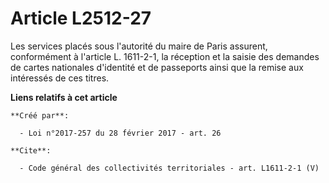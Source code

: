 # Article L2512-27

Les services placés sous l'autorité du maire de Paris assurent, conformément à l'article L. 1611-2-1, la réception et la
saisie des demandes de cartes nationales d'identité et de passeports ainsi que la remise aux intéressés de ces titres.

**Liens relatifs à cet article**

	**Créé par**:

	  - Loi n°2017-257 du 28 février 2017 - art. 26

	**Cite**:

	  - Code général des collectivités territoriales - art. L1611-2-1 (V)
